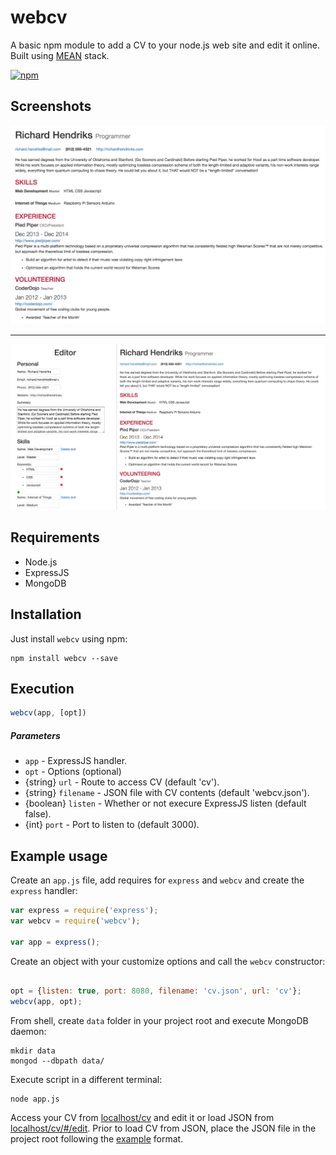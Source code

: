 # webcv
A basic npm module to add a CV to your node.js web site and edit it online.
Built using [MEAN](https://en.wikipedia.org/wiki/MEAN_(software_bundle)) stack.  
  
[![npm](https://img.shields.io/npm/v/webcv.svg?style=flat-square)](http://www.npmjs.org/webcv)

## Screenshots
<img src="https://raw.githubusercontent.com/mvidalgarcia/webcv/master/screenshots/1.png"/>
<hr>
<img src="https://raw.githubusercontent.com/mvidalgarcia/webcv/master/screenshots/2.png"/>

## Requirements
- Node.js
- ExpressJS
- MongoDB

## Installation

Just install `webcv` using npm:

```shell
npm install webcv --save
```

## Execution
```javascript
webcv(app, [opt])
```

##### Parameters
- `app` - ExpressJS handler.
- `opt` - Options (optional)
 -  {string} `url` - Route to access CV (default 'cv').
 - {string} `filename` - JSON file with CV contents (default 'webcv.json').
 - {boolean} `listen` - Whether or not execure ExpressJS listen (default false).
 - {int} `port` - Port to listen to (default 3000).

## Example usage


Create an `app.js` file, add requires for `express` and `webcv` and create the `express` handler:

```javascript
var express = require('express');
var webcv = require('webcv');

var app = express();
```

Create an object with your customize options and call the `webcv` constructor:

```javascript

opt = {listen: true, port: 8080, filename: 'cv.json', url: 'cv'};
webcv(app, opt);

```

From shell, create `data` folder in your project root and execute MongoDB daemon:

```shell
mkdir data
mongod --dbpath data/
```

Execute script in a different terminal:
```shell
node app.js
```

Access your CV from [localhost/cv](http://localhost:8080/cv/) and edit it or load JSON from [localhost/cv/#/edit](http://localhost:8080/cv/#/edit). Prior to load CV from JSON, place the JSON file in the project root following the [example](https://github.com/mvidalgarcia/webcv/blob/master/webcv.json) format.
